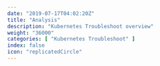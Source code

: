 ```yaml
---
date: "2019-07-17T04:02:20Z"
title: "Analysis"
description: "Kubernetes Troubleshoot overview"
weight: "36000"
categories: [ "Kubernetes Troubleshoot" ]
index: false
icon: "replicatedCircle"
---
```


